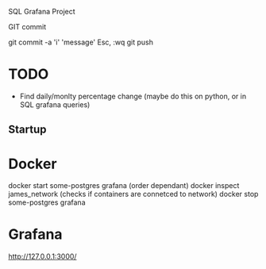 SQL Grafana Project

GIT commit

git commit -a 
'i'
'message'
Esc, :wq
git push

# TODO
- Find daily/monlty percentage change (maybe do this on python, or in SQL grafana queries)

## Startup

# Docker
docker start some-postgres grafana (order dependant)
docker inspect james_network (checks if containers are connetced to network)
docker stop some-postgres grafana

# Grafana
http://127.0.0.1:3000/

